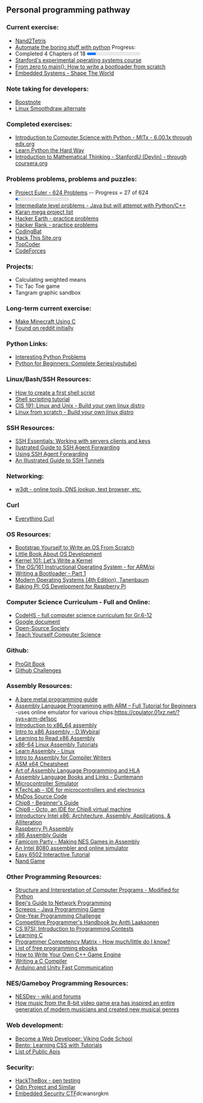 ## Personal programming pathway

### Current exercise:

- [Nand2Tetris](http://www.nand2tetris.org/)
- [Automate the boring stuff with python](https://automatetheboringstuff.com/)
Progress:
- Completed 4 Chapters of 18
    <progress value="30" max="180"></progress> 
- [Stanford's experimental operating systems course](https://news.ycombinator.com/item?id=25271676)
- [From zero to main(): How to write a bootloader from scratch](https://news.ycombinator.com/item?id=24635383)
- [Embedded Systems - Shape The World](https://users.ece.utexas.edu/~valvano/Volume1/E-Book/)

### Note taking for developers:
- [Boostnote](https://boostnote.io/)
- [Linux Smoothdraw alternate](https://krita.org/en/)
 
### Completed exercises:

- [Introduction to Computer Science with Python - MITx - 6.00.1x through edx.org](https://courses.edx.org/courses/course-v1:MITx+6.00.1x+2T2017/info)
- [Learn Python the Hard Way](https://learnpythonthehardway.org/book/)
- [Introduction to Mathematical Thinking - StanfordU (Devlin) - through coursera.org](https://www.coursera.org/learn/mathematical-thinking)

### Problems problems, problems and puzzles:

- [Project Euler - 624 Problems](https://projecteuler.net/) -- Progress = 27 of 624
  <progress value="270" max="6240"></progress> 
- [Intermediate level problems - Java but will attempt with Python/C++](https://edabit.com/explore)
- [Karan mega project list](https://github.com/karan/Projects)
- [Hacker Earth - practice problems](https://www.hackerearth.com/)
- [Hacker Rank - practice problems](https://www.hackerrank.com/)
- [CodingBat](http://codingbat.com/prob/p173401)
- [Hack This Site.org](https://www.hackthissite.org/)
- [TopCoder](https://www.topcoder.com)
- [CodeForces](http://codeforces.com/)

### Projects:

- Calculating weighted means
- Tic Tac Toe game
- Tangram graphic sandbox

### Long-term current exercise:

- [Make Minecraft Using C](https://www.youtube.com/playlist?list=PLMZ_9w2XRxiZq1vfw1lrpCMRDufe2MKV_)
- [Found on reddit initially](https://www.reddit.com/r/learnprogramming/comments/5nd9la/tutorial_learn_to_make_minecraft_using_c_and/)

### Python Links:

- [Interesting Python Problems](https://www.reddit.com/r/learnprogramming/comments/5llmml/interesting_python_practice_problems_from_the/)
- [Python for Beginners: Complete Series(youtube)](https://www.reddit.com/r/learnprogramming/comments/6bxdut/python_for_beginners_complete_series/)

### Linux/Bash/SSH Resources:

- [How to create a first shell script](http://www.linfo.org/create_shell_1.html)
- [Shell scripting tutorial](https://www.shellscript.sh/)
- [CIS 191: Linux and Unix - Build your own linux distro](https://www.cis.upenn.edu/~cis191/)
- [Linux from scratch - Build your own linux distro](http://linuxfromscratch.org/)

### SSH Resources:

- [SSH Essentials: Working with servers clients and keys](https://www.digitalocean.com/community/tutorials/ssh-essentials-working-with-ssh-servers-clients-and-keys)
- [Ilustrated Guide to SSH Agent Forwarding](http://www.unixwiz.net/techtips/ssh-agent-forwarding.html)
- [Using SSH Agent Forwarding](https://developer.github.com/v3/guides/using-ssh-agent-forwarding/)
- [An Illustrated Guide to SSH Tunnels](https://solitum.net/an-illustrated-guide-to-ssh-tunnels/)

### Networking:

- [w3dt - online tools, DNS lookup, text browser, etc.](https://w3dt.net/)

### Curl
- [Everything Curl](https://everything.curl.dev/)

### OS Resources:

- [Bootstrap Yourself to Write an OS From Scratch](https://github.com/tuhdo/os01)
- [Little Book About OS Development](https://littleosbook.github.io/)
- [Kernel 101: Let's Write a Kernel](http://arjunsreedharan.org/post/82710718100/kernel-101-lets-write-a-kernel)
- [The OS/161 Instructional Operating System - for ARM/pi](http://os161.eecs.harvard.edu/)
- [Writing a Bootloader - Part 1](http://3zanders.co.uk/2017/10/13/writing-a-bootloader/)
- [Modern Operating Systems (4th Edition), Tanenbaum]()
- [Baking PI: OS Development for Raspberry Pi](http://www.cl.cam.ac.uk/projects/raspberrypi/tutorials/os/)

### Computer Science Curriculum - Full and Online:

- [CodeHS - full computer science curriculum for Gr.6-12](codehs.com)
- [Google document](https://docs.google.com/spreadsheets/d/1BD8BJJUNaX63m2QmySWMGDp71nx4W4MyyiIBlfMoN3Q/htmlview?sle=true#gid=0)
- [Open-Source Society](https://github.com/open-source-society/computer-science)
- [Teach Yourself Computer Science](https://teachyourselfcs.com/)

### Github:

- [ProGit Book](https://git-scm.com/book/en/v2)
- [Github Challenges](https://try.github.io/levels/1/challenges/1)

### Assembly Resources:

- [A bare metal programming guide](https://github.com/cpq/bare-metal-programming-guide)
- [Assembly Language Programming with ARM – Full Tutorial for Beginners](https://www.youtube.com/watch?v=gfmRrPjnEw4) -uses online emulator for various chips:https://cpulator.01xz.net/?sys=arm-de1soc
- [Introduction to x86_64 assembly](https://gitlab.com/mcmfb/intro_x86-64)
- [Intro to x86 Assembly - D.Wybiral](https://www.youtube.com/watch?v=wLXIWKUWpSs)
- [Learning to Read x86 Assembly](http://patshaughnessy.net/2016/11/26/learning-to-read-x86-assembly-language)
- [x86-64 Linux Assembly Tutorials](https://www.youtube.com/watch?v=VQAKkuLL31g&list=PLetF-YjXm-sCH6FrTz4AQhfH6INDQvQSn)
- [Learn Assembly - Linux](http://asmtutor.com/)
- [Intro to Assembly for Compiler Writers](https://www3.nd.edu/~dthain/courses/cse40243/fall2015/intel-intro.html)
- [ASM x64 Cheatsheet](https://cs.brown.edu/courses/cs033/docs/guides/x64_cheatsheet.pdf)
- [Art of Assembly Language Programming and HLA](http://www.plantation-productions.com/Webster/)
- [Assembly Language Books and Links - Duntemann](http://www.duntemann.com/assembly.html)
- [Microcontroller Simulator](http://gpsim.sourceforge.net/)
- [KTechLab - IDE for microcontrollers and electronics](https://github.com/ktechlab/ktechlab/wiki)
- [MsDos Source Code](https://github.com/BlastarIndia/msdos?files=1)
- [Chip8 - Beginner's Guide](https://github.com/JohnEarnest/Octo/blob/gh-pages/docs/BeginnersGuide.md)
- [Chip8 - Octo, an IDE for Chip8 virtual machine](https://github.com/JohnEarnest/Octo)
- [Introductory Intel x86: Architecture, Assembly, Applications, & Alliteration](http://opensecuritytraining.info/IntroX86.html)
- [Raspberry Pi Assembly](https://www.cl.cam.ac.uk/projects/raspberrypi/tutorials/os/)
- [x86 Assembly Guide](http://www.cs.virginia.edu/%7Eevans/cs216/guides/x86.html)
- [Famicom Party - Making NES Games in Assembly](https://book.famicom.party/)
- [An Intel 8080 assembler and online simulator](https://eli.thegreenplace.net/2020/an-intel-8080-assembler-and-online-simulator/)
- [Easy 6502 Interactive Tutorial](https://skilldrick.github.io/easy6502/)
- [Nand Game](https://nandgame.com/)

### Other Programming Resources:

- [Structure and Interpretation of Computer Programs - Modified for Python](http://www-inst.eecs.berkeley.edu/%7Ecs61a/sp12/book/)
- [Beej's Guide to Network Programming](http://beej.us/guide/bgnet/)
- [Screeps - Java Programming Game](https://screeps.com/)
- [One-Year Programming Challenge](https://www.reddit.com/r/learnprogramming/comments/5mdehp/one_year_reddit_programmer_challenge/)
- [Competitive Programmer's Handbook by Antti Laaksonen](https://cses.fi/book.html)
- [CS 97SI: Introduction to Programming Contests](http://web.stanford.edu/class/cs97si/)
- [Learning C](http://www.cprogramming.com/tutorial/c-tutorial.html)
- [Programmer Competency Matrix - How much/little do I know?](http://sijinjoseph.com/programmer-competency-matrix/)
- [List of free programming ebooks](https://github.com/EbookFoundation/free-programming-books/blob/master/free-programming-books.md)
- [How to Write Your Own C++ Game Engine](http://preshing.com/20171218/how-to-write-your-own-cpp-game-engine/)
- [Writing a C Compiler](https://norasandler.com/2017/12/15/Write-a-Compiler-3.html)
- [Arduino and Unity Fast Communication](https://github.com/relativty/wrmhl)

### NES/Gameboy Programming Resources:

- [NESDev - wiki and forums](http://nesdev.com/)
- [How music from the 8-bit video game era has inspired an entire generation of modern musicians and created new musical genres](https://tedium.co/2018/05/17/nintendo-nes-chiptune-music-scene/)

### Web development:

- [Become a Web Developer: Viking Code School](https://www.vikingcodeschool.com/prep)
- [Bento: Learning CSS with Tutorials](https://bento.io/topic/css)
- [List of Public Apis](https://github.com/toddmotto/public-apis)

### Security:

- [HackTheBox - pen testing](https://www.hackthebox.eu/login)
- [Odin Project and Similar](https://www.reddit.com/r/learnprogramming/comments/5mijdd/anything_like_odin_project_for_cybersecurity/)
- [Embedded Security CTF](https://microcorruption.com/login)dcwansrgkm

<BR>
<BR>
<BR>
<BR>
<BR>
